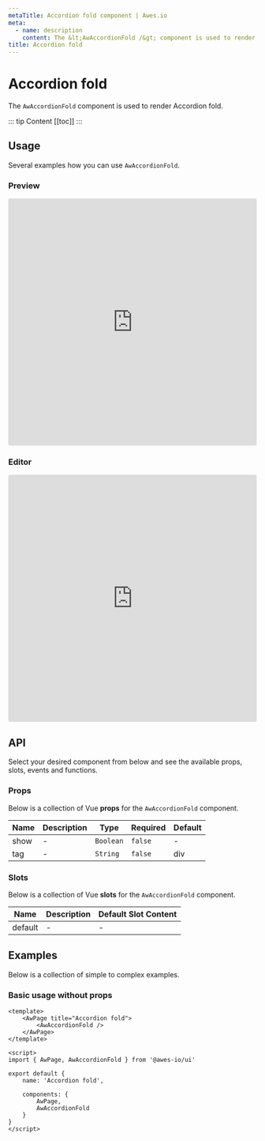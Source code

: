 ```yaml
---
metaTitle: Accordion fold сomponent | Awes.io
meta:
  - name: description
    content: The &lt;AwAccordionFold /&gt; component is used to render Accordion fold - UI Vue component for Awes.io.
title: Accordion fold
---
```

# Accordion fold

The `AwAccordionFold` component is used to render Accordion fold.

::: tip Content
[[toc]]
:::

## Usage
Several examples how you can use `AwAccordionFold`.

### Preview
<iframe
     src='https://codesandbox.io/embed/github/awes-io/client/tree/master/examples/basic-ui?autoresize=1&fontsize=14&hidenavigation=1&initialpath=%2Faw-accordion-fold&module=%2Fpages%2Faw-accordion-fold.vue&theme=dark&view=preview'
     style='width:100%; height:500px; border:0; border-radius: 4px; overflow:hidden;'
     title='basic-ui'
     allow='geolocation; microphone; camera; midi; vr; accelerometer; gyroscope; payment; ambient-light-sensor; encrypted-media; usb'
     sandbox='allow-modals allow-forms allow-popups allow-scripts allow-same-origin'
   ></iframe>

### Editor
<iframe
     src='https://codesandbox.io/embed/github/awes-io/client/tree/master/examples/basic-ui?autoresize=1&fontsize=14&hidenavigation=1&initialpath=%2Faw-accordion-fold&module=%2Fpages%2Faw-accordion-fold.vue&theme=dark&view=editor'
     style='width:100%; height:500px; border:0; border-radius: 4px; overflow:hidden;'
     title='basic-ui'
     allow='geolocation; microphone; camera; midi; vr; accelerometer; gyroscope; payment; ambient-light-sensor; encrypted-media; usb'
     sandbox='allow-modals allow-forms allow-popups allow-scripts allow-same-origin'
   ></iframe>

## API
Select your desired component from below and see the available props, slots, events and functions.

### Props
Below is a collection of Vue **props** for the `AwAccordionFold` component.
<!-- @vuese:AwAccordionFold:props:start -->
|Name|Description|Type|Required|Default|
|---|---|---|---|---|
|show|-|`Boolean`|`false`|-|
|tag|-|`String`|`false`|div|

<!-- @vuese:AwAccordionFold:props:end -->






### Slots
Below is a collection of Vue **slots** for the `AwAccordionFold` component.
<!-- @vuese:AwAccordionFold:slots:start -->
|Name|Description|Default Slot Content|
|---|---|---|
|default|-|-|

<!-- @vuese:AwAccordionFold:slots:end -->







## Examples
Below is a collection of simple to complex examples.

### Basic usage without props
```vue
<template>
    <AwPage title="Accordion fold">
        <AwAccordionFold />
    </AwPage>
</template>

<script>
import { AwPage, AwAccordionFold } from '@awes-io/ui'

export default {
    name: 'Accordion fold',

    components: {
        AwPage,
        AwAccordionFold
    }
}
</script>

```
